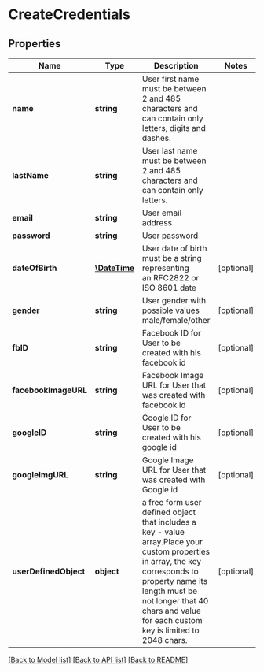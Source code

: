 # CreateCredentials

## Properties
Name | Type | Description | Notes
------------ | ------------- | ------------- | -------------
**name** | **string** | User first name must be between 2 and 485 characters and can contain only letters, digits and dashes. | 
**lastName** | **string** | User last name must be between 2 and 485 characters and can contain only letters. | 
**email** | **string** | User email address | 
**password** | **string** | User password | 
**dateOfBirth** | [**\DateTime**](Date.md) | User date of birth must be a string representing an RFC2822 or ISO 8601 date | [optional] 
**gender** | **string** | User gender with possible values male/female/other | [optional] 
**fbID** | **string** | Facebook ID for User to be created with his facebook id | [optional] 
**facebookImageURL** | **string** | Facebook Image URL for User that was created with facebook id | [optional] 
**googleID** | **string** | Google ID for User to be created with his google id | [optional] 
**googleImgURL** | **string** | Google Image URL for User that was created with Google id | [optional] 
**userDefinedObject** | **object** | a free form user defined object that includes a key - value array.Place your custom properties in array, the key corresponds to property name its length must be not longer that 40 chars and value for each custom key is limited to 2048 chars. | [optional] 

[[Back to Model list]](../README.md#documentation-for-models) [[Back to API list]](../README.md#documentation-for-api-endpoints) [[Back to README]](../README.md)


